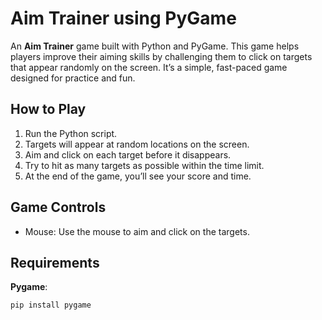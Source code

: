 # Aim Trainer using PyGame
An **Aim Trainer** game built with Python and PyGame. This game helps players improve their aiming skills by challenging them to click on targets that appear randomly on the screen. 
It’s a simple, fast-paced game designed for practice and fun.

## How to Play
1. Run the Python script.
2. Targets will appear at random locations on the screen.
3. Aim and click on each target before it disappears.
4. Try to hit as many targets as possible within the time limit.
5. At the end of the game, you’ll see your score and time.

## Game Controls
- Mouse: Use the mouse to aim and click on the targets.

## Requirements

**Pygame**:

```sh
pip install pygame
```
